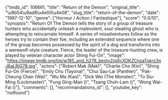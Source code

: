 {"tmdb_id": 106661, "title": "Return of the Demon", "original_title": "\u9b54\u9ad8\u4e00\u4e08", "slug_title": "return-of-the-demon", "date": "1987-12-10", "genre": ["Horreur / Action / Fantastique"], "score": "0.0/10", "synopsis": "Return Of The Demon tells the story of a group of treasure hunters who accidentally unleash a malevolent, soul-stealing ghost who is attempting to reincarnate himself. A series of misadventures follow as the heroes try to contain their foe, including an extended sequence where one of the group becomes possessed by the spirit of a dog and transforms into a werewolf-style creature. Fierce, the leader of the treasure-hunting crew, is played by veteran character actor Shing Fui-On", "image": "https://image.tmdb.org/t/p/w185_and_h278_bestv2/pXcXDKZCnzaTokrz3nJ6aLRiG78.jpg", "actors": ["Robert Mak (Mak)", "Charlie Cho (Kin)", "Shing Fui-On (Fierce)", "Emily Chu (Tayona)", "Chui Sau-Lai (Panther)", "Pak-Cheung Chan (Wai)", "Wu Ma (Kao)", "Dick Wei (The Monster)", "To Siu-Ming (Lockmaster)", "Fung Ging-Man ()", "Tsang Choh-Lam ()", "Wong Wai-Fai ()"], "comments": [], "recommandations_id": [], "youtube_key": "notfound"}